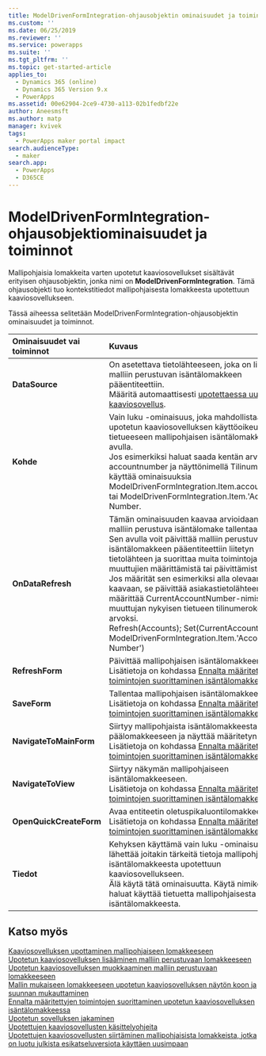 ```yaml
---
title: ModelDrivenFormIntegration-ohjausobjektin ominaisuudet ja toiminnot | MicrosoftDocs
ms.custom: ''
ms.date: 06/25/2019
ms.reviewer: ''
ms.service: powerapps
ms.suite: ''
ms.tgt_pltfrm: ''
ms.topic: get-started-article
applies_to:
  - Dynamics 365 (online)
  - Dynamics 365 Version 9.x
  - PowerApps
ms.assetid: 00e62904-2ce9-4730-a113-02b1fedbf22e
author: Aneesmsft
ms.author: matp
manager: kvivek
tags:
  - PowerApps maker portal impact
search.audienceType:
  - maker
search.app:
  - PowerApps
  - D365CE
---
```

# <a name="modeldrivenformintegration-control-properties-and-actions"></a>ModelDrivenFormIntegration-ohjausobjektiominaisuudet ja toiminnot
Mallipohjaisia lomakkeita varten upotetut kaaviosovellukset sisältävät erityisen ohjausobjektin, jonka nimi on **ModelDrivenFormIntegration**. Tämä ohjausobjekti tuo kontekstitiedot mallipohjaisesta lomakkeesta upotettuun kaaviosovellukseen.  

Tässä aiheessa selitetään ModelDrivenFormIntegration-ohjausobjektin ominaisuudet ja toiminnot.

| Ominaisuudet vai toiminnot | Kuvaus |
|:--------------|:-------------------------|
|**DataSource** | On asetettava tietolähteeseen, joka on liitetty malliin perustuvan isäntälomakkeen pääentiteettiin. <br />Määritä automaattisesti [upotettaessa uusi kaaviosovellus](embedded-canvas-app-add-classic-designer.md). |
|**Kohde** | Vain luku -ominaisuus, joka mahdollistaa upotetun kaaviosovelluksen käyttöoikeudet tietueeseen mallipohjaisen isäntälomakkeen avulla. <br />Jos esimerkiksi haluat saada kentän arvon nimellä accountnumber ja näyttönimellä Tilinumero, voit käyttää ominaisuuksia ModelDrivenFormIntegration.Item.accountnumber tai ModelDrivenFormIntegration.Item.'Account Number. |
|**OnDataRefresh** | Tämän ominaisuuden kaavaa arvioidaan, kun malliin perustuva isäntälomake tallentaa tietoja. <br />Sen avulla voit päivittää malliin perustuvan isäntälomakkeen pääentiteettiin liitetyn tietolähteen ja suorittaa muita toimintoja, kuten muuttujien määrittämistä tai päivittämistä. <br /> Jos määrität sen esimerkiksi alla olevaan kaavaan, se päivittää asiakastietolähteen ja määrittää CurrentAccountNumber-nimisen muuttujan nykyisen tietueen tilinumerokentän arvoksi. <br /> Refresh(Accounts); Set(CurrentAccountNumber, ModelDrivenFormIntegration.Item.'Account Number') |
|**RefreshForm** | Päivittää mallipohjaisen isäntälomakkeen tiedot. <br />Lisätietoja on kohdassa [Ennalta määritettyjen toimintojen suorittaminen isäntälomakkeessa](embedded-canvas-app-actions.md#refreshformshowprompt). |
|**SaveForm** | Tallentaa mallipohjaisen isäntälomakkeen tiedot. <br />Lisätietoja on kohdassa [Ennalta määritettyjen toimintojen suorittaminen isäntälomakkeessa](embedded-canvas-app-actions.md#saveform).  |
|**NavigateToMainForm** | Siirtyy mallipohjaista isäntälomakkeesta päälomakkeeseen ja näyttää määritetyn tietueen. <br />Lisätietoja on kohdassa [Ennalta määritettyjen toimintojen suorittaminen isäntälomakkeessa](embedded-canvas-app-actions.md#navigatetomainformentityname-mainformname-recordid). |
|**NavigateToView** | Siirtyy näkymän mallipohjaiseen isäntälomakkeeseen. <br />Lisätietoja on kohdassa [Ennalta määritettyjen toimintojen suorittaminen isäntälomakkeessa](embedded-canvas-app-actions.md#navigatetoviewentityname-viewname).  |
|**OpenQuickCreateForm** | Avaa entiteetin oletuspikaluontilomakkeen.  <br />Lisätietoja on kohdassa [Ennalta määritettyjen toimintojen suorittaminen isäntälomakkeessa](embedded-canvas-app-actions.md#openquickcreateformentityname).  |
|**Tiedot** | Kehyksen käyttämä vain luku -ominaisuus, joka lähettää joitakin tärkeitä tietoja mallipohjaisesta isäntälomakkeesta upotettuun kaaviosovellukseen.  <br /> Älä käytä tätä ominaisuutta. Käytä nimikettä, kun haluat käyttää tietuetta mallipohjaisesta isäntälomakkeesta.  |

## <a name="see-also"></a>Katso myös
[Kaaviosovelluksen upottaminen mallipohjaiseen lomakkeeseen](embed-canvas-app-in-form.md) <br />
[Upotetun kaaviosovelluksen lisääminen malliin perustuvaan lomakkeeseen](embedded-canvas-app-add-classic-designer.md) <br />
[Upotetun kaaviosovelluksen muokkaaminen malliin perustuvaan lomakkeeseen](embedded-canvas-app-edit-classic-designer.md) <br />
[Mallin mukaiseen lomakkeeseen upotetun kaaviosovelluksen näytön koon ja suunnan mukauttaminen](embedded-canvas-app-customize-screen.md) <br />
[Ennalta määritettyjen toimintojen suorittaminen upotetun kaaviosovelluksen isäntälomakkeessa](embedded-canvas-app-actions.md) <br />
[Upotetun sovelluksen jakaminen](share-embedded-canvas-app.md) <br />
[Upotettujen kaaviosovellusten käsittelyohjeita](embedded-canvas-app-guidelines.md) <br />
[Upotettujen kaaviosovellusten siirtäminen mallipohjaisista lomakkeista, jotka on luotu julkista esikatseluversiota käyttäen uusimpaan](embedded-canvas-app-migrate-from-preview.md) <br />
